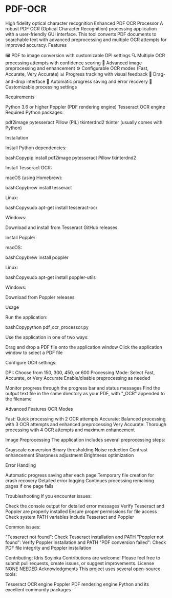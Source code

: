 # PDF-OCR
High fidelity optical character recognition
Enhanced PDF OCR Processor
A robust PDF OCR (Optical Character Recognition) processing application with a user-friendly GUI interface. This tool converts PDF documents to searchable text with advanced preprocessing and multiple OCR attempts for improved accuracy.
Features

🖼️ PDF to image conversion with customizable DPI settings
🔍 Multiple OCR processing attempts with confidence scoring
🎨 Advanced image preprocessing and enhancement
⚙️ Configurable OCR modes (Fast, Accurate, Very Accurate)
📊 Progress tracking with visual feedback
🎯 Drag-and-drop interface
💾 Automatic progress saving and error recovery
🔧 Customizable processing settings

Requirements

Python 3.6 or higher
Poppler (PDF rendering engine)
Tesseract OCR engine
Required Python packages:

pdf2image
pytesseract
Pillow (PIL)
tkinterdnd2
tkinter (usually comes with Python)



Installation

Install Python dependencies:

bashCopypip install pdf2image pytesseract Pillow tkinterdnd2

Install Tesseract OCR:


macOS (using Homebrew):

bashCopybrew install tesseract

Linux:

bashCopysudo apt-get install tesseract-ocr

Windows:

Download and install from Tesseract GitHub releases




Install Poppler:


macOS:

bashCopybrew install poppler

Linux:

bashCopysudo apt-get install poppler-utils

Windows:

Download from Poppler releases



Usage

Run the application:

bashCopypython pdf_ocr_processor.py

Use the application in one of two ways:

Drag and drop a PDF file onto the application window
Click the application window to select a PDF file


Configure OCR settings:

DPI: Choose from 150, 300, 450, or 600
Processing Mode: Select Fast, Accurate, or Very Accurate
Enable/disable preprocessing as needed


Monitor progress through the progress bar and status messages
Find the output text file in the same directory as your PDF, with "_OCR" appended to the filename

Advanced Features
OCR Modes

Fast: Quick processing with 2 OCR attempts
Accurate: Balanced processing with 3 OCR attempts and enhanced preprocessing
Very Accurate: Thorough processing with 4 OCR attempts and maximum enhancement

Image Preprocessing
The application includes several preprocessing steps:

Grayscale conversion
Binary thresholding
Noise reduction
Contrast enhancement
Sharpness adjustment
Brightness optimization

Error Handling

Automatic progress saving after each page
Temporary file creation for crash recovery
Detailed error logging
Continues processing remaining pages if one page fails

Troubleshooting
If you encounter issues:

Check the console output for detailed error messages
Verify Tesseract and Poppler are properly installed
Ensure proper permissions for file access
Check system PATH variables include Tesseract and Poppler

Common issues:

"Tesseract not found": Check Tesseract installation and PATH
"Poppler not found": Verify Poppler installation and PATH
"PDF conversion failed": Check PDF file integrity and Poppler installation

Contributing:
Idris Soyinka
Contributions are welcome! Please feel free to submit pull requests, create issues, or suggest improvements.
License
NONE NEEDED
Acknowledgments
This project uses several open-source tools:

Tesseract OCR engine
Poppler PDF rendering engine
Python and its excellent community packages


